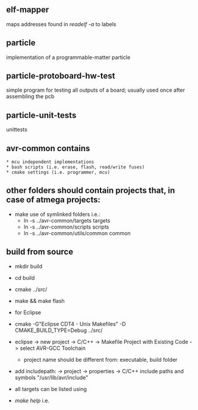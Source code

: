 ## elf-mapper
maps addresses found in *readelf -a* to labels

## particle
implementation of a programmable-matter particle

## particle-protoboard-hw-test
simple program for testing all outputs of a board; usually used once after assembling the pcb

## particle-unit-tests
unittests

## avr-common contains
    * mcu independent implementations
    * bash scripts (i.e. erase, flash, read/write fuses)
    * cmake settings (i.e. programmer, mcu)
##  other folders should contain projects that, in case of atmega projects:
* make use of symlinked folders i.e.:
	* ln -s ../avr-common/targets targets
	* ln -s ../avr-common/scripts scripts 
	* ln -s ../avr-common/utils/common common
	
	
## build from source
* mkdir build
* cd build
* cmake ../src/<yourproject>
* make && make flash	

* for Eclipse
* cmake -G"Eclipse CDT4 - Unix Makefiles" -D CMAKE_BUILD_TYPE=Debug ../src/<yourproject>
* eclipse -> new project -> C/C++ -> Makefile Project with Existing Code -> select AVR-GCC Toolchain
    * project name should be different from: executable, build folder
* add includepath: -> project -> properties -> C/C++ include paths and symbols "/usr/lib/avr/include"

* all targets can be listed using
 * *make help* i.e.
